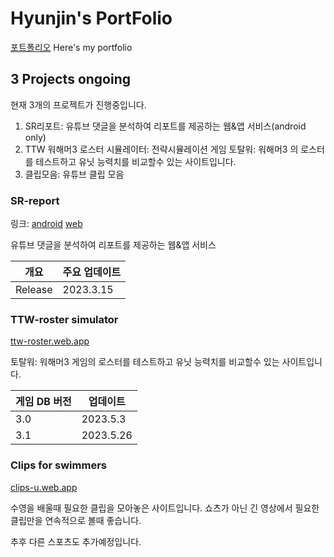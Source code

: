 # Hyunjin's PortFolio

[포트폴리오](https://portfolio-khj.web.app/#/)
Here's my portfolio

## 3 Projects ongoing

현재 3개의 프로젝트가 진행중입니다.

1. SR리포트: 유튜브 댓글을 분석하여 리포트를 제공하는 웹&앱 서비스(android only)
2. TTW 워해머3 로스터 시뮬레이터: 전략시뮬레이션 게임 토탈워: 워해머3 의 로스터를 테스트하고 유닛 능력치를 비교할수 있는 사이트입니다.
3. 클립모음: 유튜브 클립 모음

### SR-report

[android]: https://play.google.com/store/apps/details?id=com.koriai.report
[web]: https://app.koriai.com
링크: [android] [web]

유튜브 댓글을 분석하여 리포트를 제공하는 웹&앱 서비스

| 개요 | 주요 업데이트 |
|---|---|
|Release|2023.3.15|

### TTW-roster simulator

[ttw-roster.web.app](https://ttw-roster.web.app)

토탈워: 워해머3 게임의 로스터를 테스트하고 유닛 능력치를 비교할수 있는 사이트입니다.

| 게임 DB 버전 | 업데이트 |
|---|---|
|3.0|2023.5.3|
|3.1|2023.5.26|

### Clips for swimmers

[clips-u.web.app](https://clips-u.web.app)

수영을 배울때 필요한 클립을 모아놓은 사이트입니다.
쇼츠가 아닌 긴 영상에서 필요한 클립만을 연속적으로 볼때 좋습니다.

추후 다른 스포츠도 추가예정입니다.
